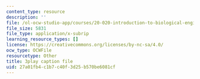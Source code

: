 ```yaml
---
content_type: resource
description: ''
file: /ol-ocw-studio-app/courses/20-020-introduction-to-biological-engineering-design-spring-2009/27a01fb4c1b7c40f3d25b570be6081cf_mXkOYxyChfg.srt
file_size: 5831
file_type: application/x-subrip
learning_resource_types: []
license: https://creativecommons.org/licenses/by-nc-sa/4.0/
ocw_type: OCWFile
resourcetype: Other
title: 3play caption file
uid: 27a01fb4-c1b7-c40f-3d25-b570be6081cf
---
```

